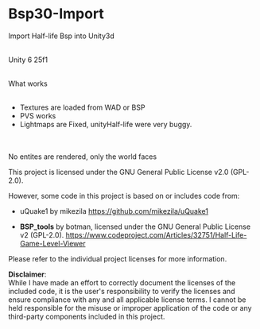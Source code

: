 # Bsp30-Import
    
   
Import Half-life Bsp into Unity3d<br><br>
   
Unity 6 25f1  <br><br> 
   
What works  <br><br> 
   
* Textures are loaded from WAD or BSP  <br>
* PVS works   <br>
* Lightmaps are Fixed, unityHalf-life were very buggy.<br><br><br>




No entites are rendered, only the world faces
  
  
This project is licensed under the GNU General Public License v2.0 (GPL-2.0).
   
However, some code in this project is based on or includes code from:
   
- uQuake1 by mikezila
  https://github.com/mikezila/uQuake1
      

     
- **BSP_tools** by botman, licensed under the GNU General Public License v2 (GPL-2.0).
  https://www.codeproject.com/Articles/32751/Half-Life-Game-Level-Viewer


Please refer to the individual project licenses for more information.

**Disclaimer**:  
While I have made an effort to correctly document the licenses of the included code, it is the user's responsibility to verify the licenses and ensure compliance with any and all applicable license terms. I cannot be held responsible for the misuse or improper application of the code or any third-party components included in this project.

